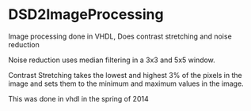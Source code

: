 # DSD2ImageProcessing
Image processing done in VHDL, Does contrast stretching and noise reduction


Noise reduction uses median filtering in a 3x3 and 5x5 window. 

Contrast Stretching takes the lowest and highest 3% of the pixels in the image and sets them to the minimum and maximum values in the image.

This was done in vhdl in the spring of 2014
